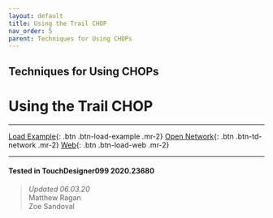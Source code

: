 ```yaml
---
layout: default
title: Using the Trail CHOP
nav_order: 5
parent: Techniques for Using CHOPs
---
```


## Techniques for Using CHOPs
# Using the Trail CHOP

*****

[Load Example](?remoteTox=){: .btn .btn-load-example .mr-2}
[Open Network](?openNetwork=True){: .btn .btn-td-network .mr-2}
[Web](?openInBrowser=True){: .btn .btn-load-web .mr-2}

---

#### Tested in TouchDesigner099 2020.23680 
>*Updated 06.03.20*  
Matthew Ragan  
Zoe Sandoval   
